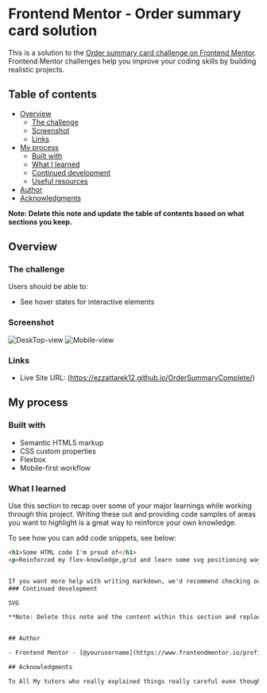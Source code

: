 # Frontend Mentor - Order summary card solution

This is a solution to the [Order summary card challenge on Frontend Mentor](https://www.frontendmentor.io/challenges/order-summary-component-QlPmajDUj). Frontend Mentor challenges help you improve your coding skills by building realistic projects. 

## Table of contents

- [Overview](#overview)
  - [The challenge](#the-challenge)
  - [Screenshot](#screenshot)
  - [Links](#links)
- [My process](#my-process)
  - [Built with](#built-with)
  - [What I learned](#what-i-learned)
  - [Continued development](#continued-development)
  - [Useful resources](#useful-resources)
- [Author](#author)
- [Acknowledgments](#acknowledgments)

**Note: Delete this note and update the table of contents based on what sections you keep.**

## Overview

### The challenge

Users should be able to:

- See hover states for interactive elements

### Screenshot

![DeskTop-view](https://drive.google.com/file/d/142dO7AUSk_Sv8GRLQLH02tRWJytPfTET/view?usp=sharing)
![Mobile-view](https://drive.google.com/file/d/1XiusRsfU8tKOWxcwbjAZUJDzKMqJzGaT/view?usp=sharing)
### Links

- Live Site URL: (https://ezzattarek12.github.io/OrderSummaryComplete/)

## My process

### Built with

- Semantic HTML5 markup
- CSS custom properties
- Flexbox
- Mobile-first workflow
### What I learned

Use this section to recap over some of your major learnings while working through this project. Writing these out and providing code samples of areas you want to highlight is a great way to reinforce your own knowledge.

To see how you can add code snippets, see below:

```html
<h1>Some HTML code I'm proud of</h1>
<p>Reinforced my flex-knowledge,grid and learn some svg positioning ways and some svg fallbacks and way of combinig solid background wtih svgs and backgrounds</p>


If you want more help with writing markdown, we'd recommend checking out [The Markdown Guide](https://www.markdownguide.org/) to learn more.
### Continued development

SVG

**Note: Delete this note and the content within this section and replace with your own plans for continued development.**


## Author

- Frontend Mentor - [@yourusername](https://www.frontendmentor.io/profile/ezzattarek)

## Acknowledgments

To All My tutors who really explained things really careful even though i never meeted them...

